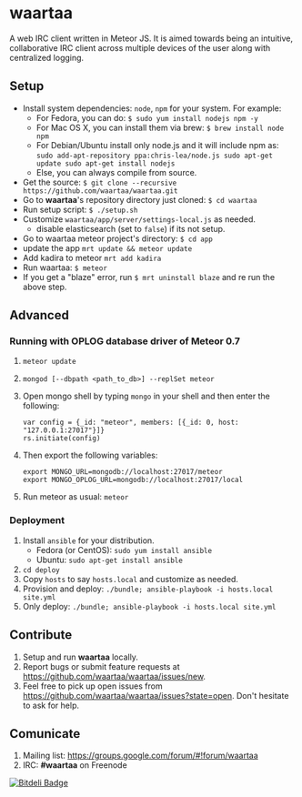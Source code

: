 # waartaa

A web IRC client written in Meteor JS. It is aimed towards being an intuitive, collaborative IRC client across
multiple devices of the user along with centralized logging.


## Setup

- Install system dependencies: ``node``, ``npm`` for your system. For example:
    - For Fedora, you can do: ``$ sudo yum install nodejs npm -y``
    - For Mac OS X, you can install them via brew: ``$ brew install node npm``
    - For Debian/Ubuntu install only node.js and it will include npm as: 
                                           ``sudo add-apt-repository ppa:chris-lea/node.js
                                             sudo apt-get update
                                             sudo apt-get install nodejs``
    - Else, you can always compile from source.
- Get the source: ``$ git clone --recursive https://github.com/waartaa/waartaa.git``
- Go to **waartaa**'s repository directory just cloned: ``$ cd waartaa``
- Run setup script: ``$ ./setup.sh``
- Customize ``waartaa/app/server/settings-local.js`` as needed.
  - disable elasticsearch (set to ``false``) if its not setup.
- Go to waartaa meteor project's directory: ``$ cd app``
- update the app ``mrt update && meteor update``
- Add kadira to meteor ``mrt add kadira``
- Run waartaa: ``$ meteor``
- If you get a "blaze" error, run ``$ mrt uninstall blaze`` and re run the above step.

## Advanced

### Running with OPLOG database driver of Meteor 0.7

1. ``meteor update``
1. ``mongod [--dbpath <path_to_db>] --replSet meteor``
1. Open mongo shell by typing ``mongo`` in your shell and then enter the
   following:

   ```
   var config = {_id: "meteor", members: [{_id: 0, host: "127.0.0.1:27017"}]}
   rs.initiate(config)
   ```

1. Then export the following variables:

   ```
   export MONGO_URL=mongodb://localhost:27017/meteor
   export MONGO_OPLOG_URL=mongodb://localhost:27017/local
   ```

1. Run meteor as usual: ``meteor``

### Deployment

1. Install ``ansible`` for your distribution.
   - Fedora (or CentOS): ``sudo yum install ansible``
   - Ubuntu: ``sudo apt-get install ansible``
1. ``cd deploy``
1. Copy ``hosts`` to say ``hosts.local`` and customize as needed.
1. Provision and deploy: ``./bundle; ansible-playbook -i hosts.local site.yml``
1. Only deploy: ``./bundle; ansible-playbook -i hosts.local site.yml``


## Contribute

1. Setup and run **waartaa** locally.
2. Report bugs or submit feature requests at https://github.com/waartaa/waartaa/issues/new.
3. Feel free to pick up open issues from https://github.com/waartaa/waartaa/issues?state=open. Don't hesitate to ask for help.


## Comunicate

1. Mailing list: https://groups.google.com/forum/#!forum/waartaa
1. IRC: **#waartaa** on Freenode



[![Bitdeli Badge](https://d2weczhvl823v0.cloudfront.net/waartaa/waartaa/trend.png)](https://bitdeli.com/free "Bitdeli Badge")


